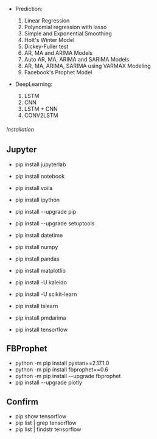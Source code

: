 - Prediction:
    1. Linear Regression
    2. Polynomial regression with lasso
    3. Simple and Exponential Smoothing 
    4. Holt's Winter Model
    5. Dickey-Fuller test
    6. AR, MA and ARIMA Models
    7. Auto AR, MA, ARIMA and SARIMA Models
    8. AR, MA, ARIMA, SARIMA  using VARMAX Modeling
    9. Facebook's Prophet Model

- DeepLearning:
    1. LSTM
    2. CNN
    3. LSTM + CNN
    4. CONV2LSTM

###### Installation ######
## Jupyter ##
- pip install jupyterlab
- pip install notebook
- pip install voila
- pip install ipython

- pip install --upgrade pip
- pip install --upgrade setuptools

- pip install datetime
- pip install numpy
- pip install pandas
- pip install matplotlib
- pip install -U kaleido
- pip install -U scikit-learn
- pip install tslearn
- pip install pmdarima
- pip install tensorflow

## FBProphet ##
- python -m pip install pystan==2.17.1.0
- python -m pip install fbprophet==0.6   
- python -m pip install --upgrade fbprophet
- pip install --upgrade plotly


## Confirm ##
- pip show tensorflow
- pip list | grep tensorflow
- pip list | findstr tensorflow